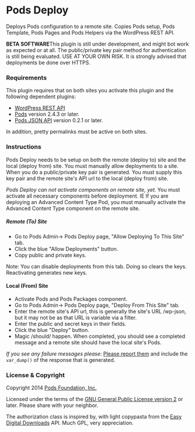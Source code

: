 Pods Deploy
==========

Deploys Pods configuration to a remote site. Copies Pods setup, Pods Template, Pods Pages and Pods Helpers via the WordPress REST API.

<strong>BETA SOFTWARE</strong>This plugin is still under development, and might bot work as expected or at all. The public/private key pair method for authentication is still being evaluated. USE AT YOUR OWN RISK. It is strongly advised that deployments be done over HTTPS.

### Requirements
This plugin requires that on both sites you activate this plugin and the following dependent plugins:

* [WordPress REST API](https://wordpress.org/plugins/json-rest-api/)
* [Pods](https://wordpress.org/plugins/pods/) version 2.4.3 or later.
* [Pods JSON API](https://github.com/pods-framework/pods-json-api) version 0.2.1 or later.

In addition, pretty permalinks must be active on both sites.

### Instructions
Pods Deploy needs to be setup on both the remote (deploy to) site and the local (deploy from) site. You must manually allow deployments to a site. When you do a public/private key pair is generated. You must supply this key pair and the remote site's API url to the local (deploy from) site.

<em>Pods Deploy can not activate components on remote site, yet.</em> You must activate all necessary components before deployment. IE If you are deploying an Advanced Content Type Pod, you must manually activate the Advanced Content Type component on the remote site.

##### Remote (To) Site
* Go to Pods Admin-> Pods Deploy page, "Allow Deploying To This Site" tab.
* Click the blue "Allow Deployments" button.
* Copy public and private keys.

Note: You can disable deployments from this tab. Doing so clears the keys. Reactivating generates new keys.

#### Local (From) Site
* Activate Pods and Pods Packages component.
* Go to Pods Admin-> Pods Deploy page, "Deploy From This Site" tab.
* Enter the remote site's API url, this is generally the site's URL /wp-json, but it may not be as that URL is variable via a filter.
* Enter the public and secret keys in their fields.
* Click the blue "Deploy" button.
* Magic /should/ happen. When completed, you should see a completed message and a remote site should have the local site's Pods.

<em>If you see any failure messages please</em>: [Please report them](https://github.com/pods-framework/pods-deploy/issues) and include the `var_dump()` of the response that is generated.

### License & Copyright
Copyright 2014  [Pods Foundation, Inc.](http://podsfoundation.org)

Licensed under the terms of the [GNU General Public License version 2](http://www.gnu.org/licenses/gpl-2.0.html) or later. Please share with your neighbor.

The authorization class is inspired by, with light copypasta from the [Easy Digital Downloads](https://easydigitaldownloads.com/) API. Much GPL, very appreciation.



